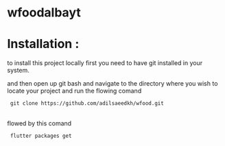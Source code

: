 # wfoodalbayt
<h1>Installation :</h1>
<p>to install this project locally first you need to have git installed in your system.</p>
<p> and then open up git bash and navigate to the directory where you wish to locate your project 
and run the flowing comand </p>
 <code> git clone https://github.com/adilsaeedkh/wfood.git
</code>
<br>
<p>flowed by this comand </p>
<code> flutter packages get </code>

